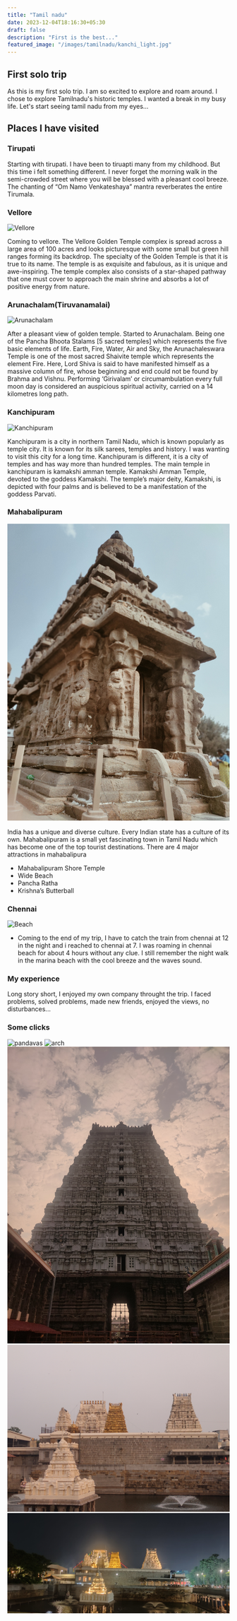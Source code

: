 ```yaml
---
title: "Tamil nadu"
date: 2023-12-04T18:16:30+05:30
draft: false
description: "First is the best..."
featured_image: "/images/tamilnadu/kanchi_light.jpg"
---
```


## First solo trip

As this is my first solo trip. I am so excited to explore and roam around. I chose to explore Tamilnadu's historic temples. I wanted a break in my busy life. Let's start seeing tamil nadu from my eyes...

## Places I have visited

### Tirupati

Starting with tirupati. I have been to tiruapti many from my childhood. But this time i felt something different. I never forget the morning walk in the semi-crowded street where you will be blessed with a pleasant cool breeze. The chanting of “Om Namo Venkateshaya” mantra reverberates the entire Tirumala.

### Vellore

![Vellore](/images/tamilnadu/vellore.jpg)

Coming to vellore. The Vellore Golden Temple complex is spread across a large area of 100 acres and looks picturesque with some small but green hill ranges forming its backdrop. The specialty of the Golden Temple is that it is true to its name. The temple is as exquisite and fabulous, as it is unique and awe-inspiring. The temple complex also consists of a star-shaped pathway that one must cover to approach the main shrine and absorbs a lot of positive energy from nature.

### Arunachalam(Tiruvanamalai)

![Arunachalam](/images/tamilnadu/arunachalam.jpg)

After a pleasant view of golden temple. Started to Arunachalam. Being one of the Pancha Bhoota Stalams [5 sacred temples] which represents the five basic elements of life. Earth, Fire, Water, Air and Sky, the Arunachaleswara Temple is one of the most sacred Shaivite temple which represents the element Fire.  Here, Lord Shiva is said to have manifested himself as a massive column of fire, whose beginning and end could not be found by Brahma and Vishnu. Performing ‘Girivalam’ or circumambulation every full moon day is considered an auspicious spiritual activity, carried on a 14 kilometres long path. 

### Kanchipuram

![Kanchipuram](/images/tamilnadu/kanchi_light.jpg)

Kanchipuram is a city in northern Tamil Nadu, which is known popularly as temple city. It is known for its silk sarees, temples and history. I was wanting to visit this city for a long time. Kanchipuram is different, it is a city of temples and has way more than hundred temples. The main temple in kanchipuram is kamakshi amman temple. Kamakshi Amman Temple, devoted to the goddess Kamakshi. The temple’s major deity, Kamakshi, is depicted with four palms and is believed to be a manifestation of the goddess Parvati.

### Mahabalipuram

![Mahabalipuram](/images/tamilnadu/mahabalipuram.jpg)

India has a unique and diverse culture. Every Indian state has a culture of its own. Mahabalipuram is a small yet fascinating town in Tamil Nadu which has become one of the top tourist destinations. There are 4 major attractions in mahabalipura

  - Mahabalipuram Shore Temple
  - Wide Beach
  - Pancha Ratha
  - Krishna’s Butterball

### Chennai

![Beach](/images/tamilnadu/beach.jpg)

- Coming to the end of my trip, I have to catch the train from chennai at 12 in the night and i reached to chennai at 7. I was roaming in chennai beach for about 4 hours without any clue. I still remember the night walk in the marina beach with the cool breeze and the waves sound.

### My experience

Long story short, I enjoyed my own company throught the trip. I faced problems, solved problems, made new friends, enjoyed the views, no disturbances...

### Some clicks

![pandavas](/images/tamilnadu/pandavas.jpg)
![arch](/images/tamilnadu/arch.jpg)
![arunachalam](/images/tamilnadu/arunachalam_1.jpg)
![kanchipuram](/images/tamilnadu/kanchipuram_evening.jpg)
![kanchipuram](/images/tamilnadu/kanchi_night.jpg)
